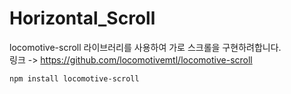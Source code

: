 # Horizontal_Scroll


locomotive-scroll 라이브러리를 사용하여 가로 스크롤을 구현하려합니다.         
링크 -> https://github.com/locomotivemtl/locomotive-scroll        

    npm install locomotive-scroll